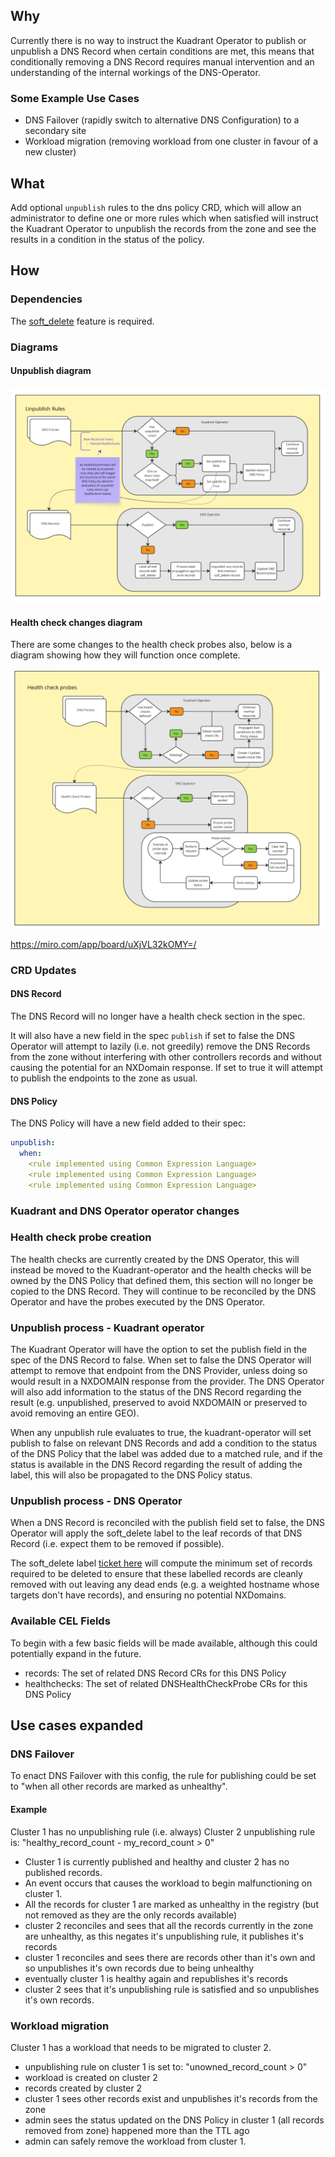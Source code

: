 ## Why
Currently there is no way to instruct the Kuadrant Operator to publish or unpublish a DNS Record when certain conditions are met, this means that conditionally removing a DNS Record requires manual intervention and an understanding of the internal workings of the DNS-Operator.

### Some Example Use Cases
- DNS Failover (rapidly switch to alternative DNS Configuration) to a secondary site
- Workload migration (removing workload from one cluster in favour of a new cluster)

## What
Add optional `unpublish` rules to the dns policy CRD, which will allow an administrator to define one or more rules which when satisfied will instruct the Kuadrant Operator to unpublish the records from the zone and see the results in a condition in the status of the policy.

## How

### Dependencies

The [soft_delete](https://github.com/Kuadrant/dns-operator/issues/356) feature is required.

### Diagrams

#### Unpublish diagram
![Diagram of DNS Publish strategy](./0013-dns-unpublishing-strategy-assets/unpublish-diagram.png)

#### Health check changes diagram
There are some changes to the health check probes also, below is a diagram showing how they will function once complete.

![Health check updates](./0013-dns-unpublishing-strategy-assets/health-check-changes.png)

https://miro.com/app/board/uXjVL32kOMY=/

### CRD Updates
#### DNS Record

The DNS Record will no longer have a health check section in the spec.

It will also have a new field in the spec `publish` if set to false the DNS Operator will attempt to lazily (i.e. not greedily) remove the DNS Records from the zone without interfering with other controllers records and without causing the potential for an NXDomain response. If set to true it will attempt to publish the endpoints to the zone as usual.

#### DNS Policy
The DNS Policy will have a new field added to their spec:

```yaml
unpublish:
  when:
    <rule implemented using Common Expression Language>
    <rule implemented using Common Expression Language>
    <rule implemented using Common Expression Language>
```
### Kuadrant and DNS Operator operator changes

### Health check probe creation
The health checks are currently created by the DNS Operator, this will instead be moved to the Kuadrant-operator and the health checks will be owned by the DNS Policy that defined them, this section will no longer be copied to the DNS Record. They will continue to be reconciled by the DNS Operator and have the probes executed by the DNS Operator.

### Unpublish process - Kuadrant operator

The Kuadrant Operator will have the option to set the publish field in the spec of the DNS Record to false. When set to false the DNS Operator will attempt to remove that endpoint from the DNS Provider, unless doing so would result in a NXDOMAIN response from the provider. The DNS Operator will also add information to the status of the DNS Record regarding the result (e.g. unpublished, preserved to avoid NXDOMAIN or preserved to avoid removing an entire GEO).

When any unpublish rule evaluates to true, the kuadrant-operator will set publish to false on relevant DNS Records and add a condition to the status of the DNS Policy that the label was added due to a matched rule, and if the status is available in the DNS Record regarding the result of adding the label, this will also be propagated to the DNS Policy status.

### Unpublish process - DNS Operator

When a DNS Record is reconciled with the publish field set to false, the DNS Operator will apply the soft_delete label to the leaf records of that DNS Record (i.e. expect them to be removed if possible).

The soft_delete label [ticket here](https://github.com/Kuadrant/dns-operator/issues/356) will compute the minimum set of records required to be deleted to ensure that these labelled records are cleanly removed with out leaving any dead ends (e.g. a weighted hostname whose targets don't have records), and ensuring no potential NXDomains.

### Available CEL Fields

To begin with a few basic fields will be made available, although this could potentially expand in the future.
- records: The set of related DNS Record CRs for this DNS Policy
- healthchecks: The set of related DNSHealthCheckProbe CRs for this DNS Policy

## Use cases expanded
### DNS Failover
To enact DNS Failover with this config, the rule for publishing could be set to "when all other records are marked as unhealthy".

#### Example
Cluster 1 has no unpublishing rule (i.e. always)
Cluster 2 unpublishing rule is: "healthy_record_count - my_record_count > 0"

- Cluster 1 is currently published and healthy and cluster 2 has no published records.
- An event occurs that causes the workload to begin malfunctioning on cluster 1.
- All the records for cluster 1 are marked as unhealthy in the registry (but not removed as they are the only records available)
- cluster 2 reconciles and sees that all the records currently in the zone are unhealthy, as this negates it's unpublishing rule, it publishes it's records
- cluster 1 reconciles and sees there are records other than it's own and so unpublishes it's own records due to being unhealthy
- eventually cluster 1 is healthy again and republishes it's records
- cluster 2 sees that it's unpublishing rule is satisfied and so unpublishes it's own records.

### Workload migration
Cluster 1 has a workload that needs to be migrated to cluster 2.
- unpublishing rule on cluster 1 is set to: "unowned_record_count > 0"
- workload is created on cluster 2
- records created by cluster 2
- cluster 1 sees other records exist and unpublishes it's records from the zone
- admin sees the status updated on the DNS Policy in cluster 1 (all records removed from zone) happened more than the TTL ago
- admin can safely remove the workload from cluster 1.
